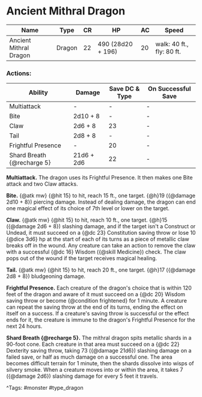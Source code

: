 # Ancient Mithral Dragon

| Name | Type | CR | HP | AC | Speed |
|------|------|----|----|----|-------|
| Ancient Mithral Dragon | Dragon | 22 | 490 (28d20 + 196) | 20 | walk: 40 ft., fly: 80 ft. |

### Actions:

| Ability | Damage | Save DC & Type | On Successful Save |
|---------|--------|----------------|--------------------|
| Multiattack | - | - | - |
| Bite | 2d10 + 8 | - | - |
| Claw | 2d6 + 8 | 23 | - |
| Tail | 2d8 + 8 | - | - |
| Frightful Presence | - | 20 | - |
| Shard Breath {@recharge 5} | 21d6 + 2d6 | 22 | - |


**Multiattack.** The dragon uses its Frightful Presence. It then makes one Bite attack and two Claw attacks.

**Bite.** {@atk mw} {@hit 15} to hit, reach 15 ft., one target. {@h}19 ({@damage 2d10 + 8}) piercing damage. Instead of dealing damage, the dragon can end one magical effect of its choice of 7th level or lower on the target.

**Claw.** {@atk mw} {@hit 15} to hit, reach 10 ft., one target. {@h}15 ({@damage 2d6 + 8}) slashing damage, and if the target isn't a Construct or Undead, it must succeed on a {@dc 23} Constitution saving throw or lose 10 {@dice 3d6} hp at the start of each of its turns as a piece of metallic claw breaks off in the wound. Any creature can take an action to remove the claw with a successful {@dc 16} Wisdom ({@skill Medicine}) check. The claw pops out of the wound if the target receives magical healing.

**Tail.** {@atk mw} {@hit 15} to hit, reach 20 ft., one target. {@h}17 ({@damage 2d8 + 8}) bludgeoning damage.

**Frightful Presence.** Each creature of the dragon's choice that is within 120 feet of the dragon and aware of it must succeed on a {@dc 20} Wisdom saving throw or become {@condition frightened} for 1 minute. A creature can repeat the saving throw at the end of its turns, ending the effect on itself on a success. If a creature's saving throw is successful or the effect ends for it, the creature is immune to the dragon's Frightful Presence for the next 24 hours.

**Shard Breath {@recharge 5}.** The mithral dragon spits metallic shards in a 90-foot cone. Each creature in that area must succeed on a {@dc 22} Dexterity saving throw, taking 73 ({@damage 21d6}) slashing damage on a failed save, or half as much damage on a successful one. The area becomes difficult terrain for 1 minute, then the shards dissolve into wisps of silvery smoke. When a creature moves into or within the area, it takes 7 ({@damage 2d6}) slashing damage for every 5 feet it travels.

^Tags: #monster #type_dragon